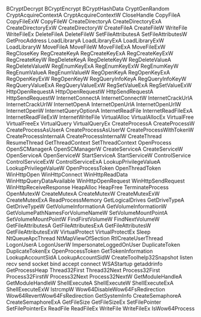 BCryptDecrypt
BCryptEncrypt
BCryptHashData
CryptGenRandom
CryptAcquireContextA
CryptAcquireContextW
CloseHandle
CopyFileA
CopyFileExW
CopyFileW
CreateDirectoryA
CreateDirectoryExA
CreateDirectoryExW
CreateDirectoryW
CreateFileA
CreateFileW
WriteFile
WriteFileEx
DeleteFileA
DeleteFileW
SetFileAttributesA
SetFileAttributesW
GetProcAddress
LoadLibraryA
LoadLibraryExA
LoadLibraryExW
LoadLibraryW
MoveFileA
MoveFileW
MoveFileExA
MoveFileExW
RegCloseKey
RegCreateKeyA
RegCreateKeyExA
RegCreateKeyExW
RegCreateKeyW
RegDeleteKeyA
RegDeleteKeyW
RegDeleteValueA
RegDeleteValueW
RegEnumKeyExA
RegEnumKeyExW
RegEnumKeyW
RegEnumValueA
RegEnumValueW
RegOpenKeyA
RegOpenKeyExA
RegOpenKeyExW
RegOpenKeyW
RegQueryInfoKeyA
RegQueryInfoKeyW
RegQueryValueExA
RegQueryValueExW
RegSetValueExA
RegSetValueExW
HttpOpenRequestA
HttpOpenRequestW
HttpSendRequestA
HttpSendRequestW
InternetConnectA
InternetConnectW
InternetCrackUrlA
InternetCrackUrlW
InternetOpenA
InternetOpenUrlA
InternetOpenUrlW
InternetOpenW
InternetQueryOptionA
InternetReadFile
InternetReadFileExA
InternetReadFileExW
InternetWriteFile
VirtualAlloc
VirtualAllocEx
VirtualFree
VirtualFreeEx
VirtualQuery
VirtualQueryEx
CreateProcessA
CreateProcessW
CreateProcessAsUserA
CreateProcessAsUserW
CreateProcessWithTokenW
CreateProcessInternalA
CreateProcessInternalW
CreateThread
ResumeThread
GetThreadContext
SetThreadContext
OpenProcess
OpenSCManagerA
OpenSCManagerW
CreateServiceA
CreateServiceW
OpenServiceA
OpenServiceW
StartServiceA
StartServiceW
ControlService
ControlServiceExW
ControlServiceExA
LookupPrivilegeValueA
LookupPrivilegeValueW
OpenProcessToken
OpenThreadToken
WinHttpOpen
WinHttpConnect
WinHttpReadData
WinHttpQueryDataAvailable
WinHttpOpenRequest
WinHttpSendRequest
WinHttpReceiveResponse
HeapAlloc
HeapFree
TerminateProcess
OpenMutexW
CreateMutexA
CreateMutexW
CreateMutexExW
CreateMutexExA
ReadProcessMemory
GetLogicalDrives
GetDriveTypeA
GetDriveTypeW
GetVolumeInformationA
GetVolumeInformationW
GetVolumePathNamesForVolumeNameW
SetVolumeMountPointA
SetVolumeMountPointW
FindFirstVolumeW
FindNextVolumeW
GetFileAttributesA
GetFileAttributesExA
GetFileAttributesW
GetFileAttributesExW
VirtualProtect
VirtualProtectEx
Sleep
NtQueueApcThread
NtMapViewOfSection
RtlCreateUserThread
LogonUserA
LogonUserW
ImpersonateLoggedOnUser
DuplicateToken
DuplicateTokenEx
OpenProcessToken
GetTokenInformation
LookupAccountSidA
LookupAccountSidW
CreateToolhelp32Snapshot
listen
recv
send
socket
bind
accept
connect
WSAStartup
getaddrinfo
GetProcessHeap
Thread32First
Thread32Next
Process32First
Process32FirstW
Process32Next
Process32NextW
GetModuleHandleA
GetModuleHandleW
ShellExecuteA
ShellExecuteW
ShellExecuteExA
ShellExecuteExW
lstrcmpW
Wow64DisableWow64FsRedirection
Wow64RevertWow64FsRedirection
GetSystemInfo
CreateSemaphoreA
CreateSemaphoreExA
GetFileSize
GetFileSizeEx
SetFilePointer
SetFilePointerEx
ReadFile
ReadFileEx
WriteFile
WriteFileEx
IsWow64Process
